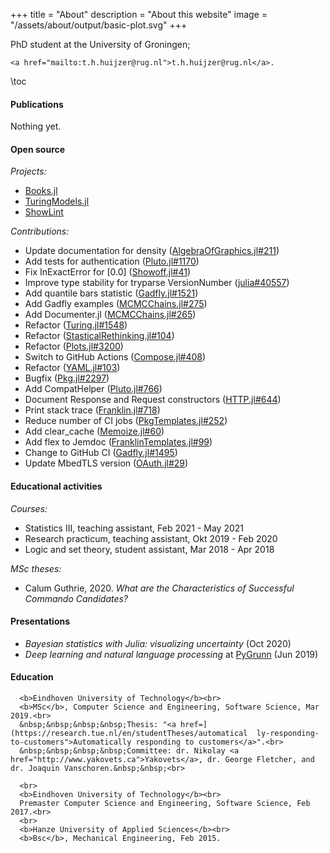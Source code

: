 +++
title = "About"
description = "About this website"
image = "/assets/about/output/basic-plot.svg"
+++

PhD student at the University of Groningen;
~~~
<a href="mailto:t.h.huijzer@rug.nl">t.h.huijzer@rug.nl</a>.
~~~

\toc

#### Publications

Nothing yet.

#### Open source

_Projects:_

- [Books.jl](https://github.com/rikhuijzer/books.jl)
- [TuringModels.jl](https://github.com/StatisticalRethinkingJulia/TuringModels.jl)
- [ShowLint](https://lint.huijzer.xyz/)

_Contributions:_

- Update documentation for density ([AlgebraOfGraphics.jl#211](https://github.com/JuliaPlots/AlgebraOfGraphics.jl/pull/211))
- Add tests for authentication ([Pluto.jl#1170](https://github.com/fonsp/Pluto.jl/pull/1170))
- Fix InExactError for [0.0] ([Showoff.jl#41](https://github.com/JuliaGraphics/Showoff.jl/pull/41))
- Improve type stability for tryparse VersionNumber ([julia#40557](https://github.com/JuliaLang/julia/pull/40557))
- Add quantile bars statistic ([Gadfly.jl#1521](https://github.com/GiovineItalia/Gadfly.jl/pull/1521))
- Add Gadfly examples ([MCMCChains.jl#275](https://github.com/TuringLang/MCMCChains.jl/pull/275))
- Add Documenter.jl ([MCMCChains.jl#265](https://github.com/TuringLang/MCMCChains.jl/pull/265))
- Refactor ([Turing.jl#1548](https://github.com/TuringLang/Turing.jl/pull/1548))
- Refactor ([StasticalRethinking.jl#104](https://github.com/StatisticalRethinkingJulia/StatisticalRethinking.jl/pull/104))
- Refactor ([Plots.jl#3200](https://github.com/JuliaPlots/Plots.jl/pull/3200))
- Switch to GitHub Actions ([Compose.jl#408](https://github.com/GiovineItalia/Compose.jl/pull/408))
- Refactor ([YAML.jl#103](https://github.com/JuliaData/YAML.jl/pull/10))
- Bugfix ([Pkg.jl#2297](https://github.com/JuliaLang/Pkg.jl/pull/2297))
- Add CompatHelper ([Pluto.jl#766](https://github.com/fonsp/Pluto.jl/pull/766))
- Document Response and Request constructors ([HTTP.jl#644](https://github.com/JuliaWeb/HTTP.jl/pull/644))
- Print stack trace ([Franklin.jl#718](https://github.com/tlienart/Franklin.jl/pull/718))
- Reduce number of CI jobs ([PkgTemplates.jl#252](https://github.com/invenia/PkgTemplates.jl/pull/252))
- Add clear_cache ([Memoize.jl#60](https://github.com/JuliaCollections/Memoize.jl/pull/60))
- Add flex to Jemdoc ([FranklinTemplates.jl#99](https://github.com/tlienart/FranklinTemplates.jl/pull/99))
- Change to GitHub CI ([Gadfly.jl#1495](https://github.com/GiovineItalia/Gadfly.jl/pull/1495))
- Update MbedTLS version ([OAuth.jl#29](https://github.com/randyzwitch/OAuth.jl/pull/29))

#### Educational activities

_Courses:_

- Statistics III, teaching assistant, Feb 2021 - May 2021
- Research practicum, teaching assistant, Okt 2019 - Feb 2020
- Logic and set theory, student assistant, Mar 2018 - Apr 2018

_MSc theses:_

- Calum Guthrie, 2020. _What are the Characteristics of Successful Commando Candidates?_

#### Presentations

- _Bayesian statistics with Julia: visualizing uncertainty_ (Oct 2020)
- _Deep learning and natural language processing_ at [PyGrunn](https://pygrunn.org/) (Jun 2019)

#### Education

~~~
  <b>Eindhoven University of Technology</b><br>
  <b>MSc</b>, Computer Science and Engineering, Software Science, Mar 2019.<br>
  &nbsp;&nbsp;&nbsp;&nbsp;Thesis: "<a href=](https://research.tue.nl/en/studentTheses/automatical  ly-responding-to-customers">Automatically responding to customers</a>".<br>
  &nbsp;&nbsp;&nbsp;&nbsp;Committee: dr. Nikolay <a href="http://www.yakovets.ca">Yakovets</a>, dr. George Fletcher, and dr. Joaquin Vanschoren.&nbsp;&nbsp;<br>

  <br>
  <b>Eindhoven University of Technology</b><br>
  Premaster Computer Science and Engineering, Software Science, Feb 2017.<br>
  <br>
  <b>Hanze University of Applied Sciences</b><br>
  <b>Bsc</b>, Mechanical Engineering, Feb 2015.
~~~
